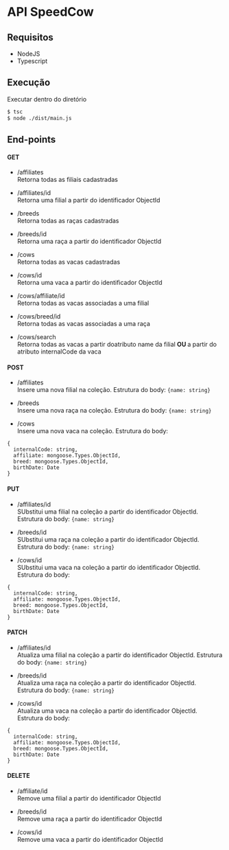 # API SpeedCow

## Requisitos

* NodeJS
* Typescript

## Execução
Executar dentro do diretório
```bash
$ tsc
$ node ./dist/main.js
```


## End-points
 #### GET
* /affiliates <br>
Retorna todas as filiais cadastradas

* /affiliates/id <br>
Retorna uma filial a partir do identificador ObjectId

* /breeds <br>
Retorna todas as raças cadastradas

* /breeds/id <br>
Retorna uma raça a partir do identificador ObjectId

* /cows <br>
Retorna todas as vacas cadastradas

* /cows/id <br>
Retorna uma vaca a partir do identificador ObjectId

* /cows/affiliate/id <br>
Retorna todas as vacas associadas a uma filial

* /cows/breed/id <br>
Retorna todas as vacas associadas a uma raça

* /cows/search <br>
Retorna todas as vacas a partir doatributo name da filial <b> OU </b> a partir do atributo internalCode da vaca 

#### POST
* /affiliates <br>
Insere uma nova filial na coleção. 
Estrutura do body: `{name: string}`

* /breeds <br>
Insere uma nova raça na coleção. 
Estrutura do body: `{name: string}`

* /cows <br>
Insere uma nova vaca na coleção. 
Estrutura do body:
```
{
  internalCode: string, 
  affiliate: mongoose.Types.ObjectId, 
  breed: mongoose.Types.ObjectId, 
  birthDate: Date
}
```
  
#### PUT
  * /affiliates/id <br>
SUbstitui uma filial na coleção a partir do identificador ObjectId.
Estrutura do body: `{name: string}`

* /breeds/id <br>
SUbstitui uma raça na coleção a partir do identificador ObjectId.
Estrutura do body: `{name: string}`

* /cows/id <br>
SUbstitui uma vaca na coleção a partir do identificador ObjectId.
Estrutura do body:
```
{
  internalCode: string, 
  affiliate: mongoose.Types.ObjectId, 
  breed: mongoose.Types.ObjectId, 
  birthDate: Date
}
```
  
#### PATCH
* /affiliates/id <br>
Atualiza uma filial na coleção a partir do identificador ObjectId.
Estrutura do body: `{name: string}`

* /breeds/id <br>
Atualiza uma raça na coleção a partir do identificador ObjectId.
Estrutura do body: `{name: string}`

* /cows/id <br>
Atualiza uma vaca na coleção a partir do identificador ObjectId.
Estrutura do body:
```
{
  internalCode: string, 
  affiliate: mongoose.Types.ObjectId, 
  breed: mongoose.Types.ObjectId, 
  birthDate: Date
}
```
 
#### DELETE

* /affiliate/id <br>
Remove uma filial a partir do identificador ObjectId

* /breeds/id <br>
Remove uma raça a partir do identificador ObjectId

* /cows/id <br>
Remove uma vaca a partir do identificador ObjectId



